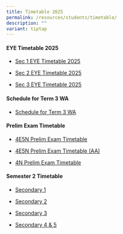 ```yaml
---
title: Timetable 2025
permalink: /resources/students/timetable/
description: ""
variant: tiptap
---
```

<h4><strong>EYE Timetable 2025</strong></h4>
<ul data-tight="true" class="tight">
<li>
<p><a href="/files/Timetable/Sec1EYE2025a.pdf" rel="noopener nofollow" target="_blank">Sec 1 EYE Timetable 2025</a>
</p>
</li>
<li>
<p><a href="/files/Timetable/Sec2EYE2025a.pdf" rel="noopener nofollow" target="_blank">Sec 2 EYE Timetable 2025</a>
</p>
</li>
<li>
<p><a href="/files/Timetable/Sec3EYE2025c.pdf" rel="noopener nofollow" target="_blank">Sec 3 EYE Timetable 2025 </a>
</p>
</li>
</ul>
<h4><strong>Schedule for Term 3 WA</strong></h4>
<ul data-tight="true" class="tight">
<li>
<p><a href="/files/Timetable/2025Term3WA4.pdf" rel="noopener nofollow" target="_blank">Schedule for Term 3 WA</a>
</p>
</li>
</ul>
<h4><strong>Prelim Exam Timetable</strong></h4>
<ul data-tight="true" class="tight">
<li>
<p><a href="/files/Timetable/OLevelPExamTTb.pdf" rel="noopener nofollow" target="_blank">4E5N Prelim Exam Timetable</a>
</p>
</li>
<li>
<p><a href="/files/Timetable/OLevelPExamTTAAb.pdf" rel="noopener nofollow" target="_blank">4E5N Prelim Exam Timetable (AA)</a>
</p>
</li>
<li>
<p><a href="/files/Timetable/4NPrelimsg.pdf" rel="noopener nofollow" target="_blank">4N Prelim Exam Timetable</a>
</p>
</li>
</ul>
<h4><strong>Semester 2 Timetable</strong></h4>
<ul data-tight="true" class="tight">
<li>
<p><a href="/files/Timetable/S2S1Timetable.pdf" rel="noopener nofollow" target="_blank">Secondary 1</a>
</p>
</li>
<li>
<p><a href="/files/Timetable/S2S2Timetable.pdf" rel="noopener nofollow" target="_blank">Secondary 2</a>
</p>
</li>
<li>
<p><a href="/files/Timetable/S2S3Timetable.pdf" rel="noopener nofollow" target="_blank">Secondary 3</a>
</p>
</li>
<li>
<p><a href="/files/Timetable/S2S45Timetable.pdf" rel="noopener nofollow" target="_blank">Secondary 4 &amp; 5</a>
</p>
<h4></h4>
</li>
</ul>
<p></p>